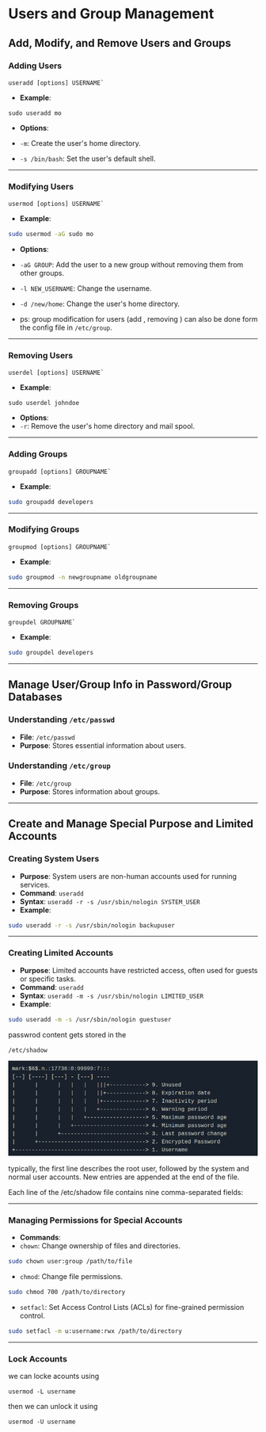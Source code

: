 # Users and Group Management

## Add, Modify, and Remove Users and Groups

### Adding Users

``` 
useradd [options] USERNAME`
```

- **Example**:
```
sudo useradd mo
```
- **Options**:

- `-m`: Create the user's home directory.
- `-s /bin/bash`: Set the user's default shell.


---

### Modifying Users

```
usermod [options] USERNAME`
```

- **Example**:
```bash
sudo usermod -aG sudo mo
```

- **Options**:
- `-aG GROUP`: Add the user to a new group without removing them from other groups.
- `-l NEW_USERNAME`: Change the username.
- `-d /new/home`: Change the user's home directory.

- ps: group modification for users (add , removing ) can also be done form the config file in `/etc/group`. 
---


### Removing Users

```
userdel [options] USERNAME`
```

- **Example**:
```
sudo userdel johndoe
```

- **Options**:
- `-r`: Remove the user's home directory and mail spool.

---

### Adding Groups

```
groupadd [options] GROUPNAME`
```

- **Example**:
```bash
sudo groupadd developers
```
---

### Modifying Groups

```
groupmod [options] GROUPNAME`
```

- **Example**:
```bash
sudo groupmod -n newgroupname oldgroupname
```

---


### Removing Groups

```
groupdel GROUPNAME`
```
- **Example**:
```bash
sudo groupdel developers
```


---



## Manage User/Group Info in Password/Group Databases

### Understanding `/etc/passwd`

- **File**: `/etc/passwd`
- **Purpose**: Stores essential information about users.

### Understanding `/etc/group`

- **File**: `/etc/group`
- **Purpose**: Stores information about groups.


---


## Create and Manage Special Purpose and Limited Accounts

### Creating System Users

- **Purpose**: System users are non-human accounts used for running services.
- **Command**: `useradd`
- **Syntax**: `useradd -r -s /usr/sbin/nologin SYSTEM_USER`
- **Example**:

```bash
sudo useradd -r -s /usr/sbin/nologin backupuser
```

---

### Creating Limited Accounts

- **Purpose**: Limited accounts have restricted access, often used for guests or specific tasks.
- **Command**: `useradd`
- **Syntax**: `useradd -m -s /usr/sbin/nologin LIMITED_USER`
- **Example**:

```bash
sudo useradd -m -s /usr/sbin/nologin guestuser
```
passwrod content gets stored in the 

```
/etc/shadow   
```
![an image](./img/3.png)


typically, the first line describes the root user, followed by the system and normal user accounts. New entries are appended at the end of the file.

Each line of the /etc/shadow file contains nine comma-separated fields:







---



### Managing Permissions for Special Accounts

- **Commands**:
- `chown`: Change ownership of files and directories.
```bash
sudo chown user:group /path/to/file
```
- `chmod`: Change file permissions.
```bash
sudo chmod 700 /path/to/directory
```
- `setfacl`: Set Access Control Lists (ACLs) for fine-grained permission control.
```bash
sudo setfacl -m u:username:rwx /path/to/directory
```

---

### Lock Accounts

we can locke acounts using

```
usermod -L username
```

then we can unlock it using 


```
usermod -U username
```



